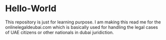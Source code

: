 # Hello-World
This repository is just for learning purpose.
I am making this read me for the onlinelegaldeubai.com which is basically used for handling the legal cases of UAE citizens or other nationals in dubai juridiction.
